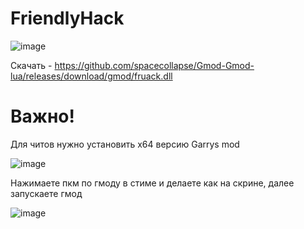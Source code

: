 # FriendlyHack

![image](https://github.com/user-attachments/assets/b5e953a8-b666-4e16-89c5-2ffdef6ac089)


Скачать - https://github.com/spacecollapse/Gmod-Gmod-lua/releases/download/gmod/fruack.dll

# Важно!

Для читов нужно установить x64 версию Garrys mod 

![image](https://github.com/spacecollapse/Gmod-Gmod-lua/assets/53594431/eea62ba0-cd59-4212-b5cd-6932bf7d89b8)


Нажимаете пкм по гмоду в стиме и делаете как на скрине, далее запускаете гмод

![image](https://user-images.githubusercontent.com/53594431/210784520-0faefc31-40a6-40ac-9ef5-0ac96d522dcf.png)

